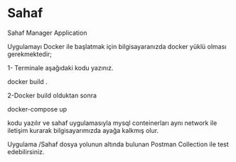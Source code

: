 # Sahaf
Sahaf Manager Application

Uygulamayı Docker ile başlatmak için bilgisayaranızda docker yüklü olması gerekmektedir;

1- Terminale aşağıdaki kodu yazınız.
  
docker build .

2-Docker build olduktan sonra
  
docker-compose up

kodu yazılır ve sahaf uygulamasıyla mysql conteinerları aynı network ile iletişim kurarak bilgisayarımızda ayağa kalkmış olur.

Uygulama /Sahaf dosya yolunun altında bulunan Postman Collection ile test edebilirsiniz.
  
